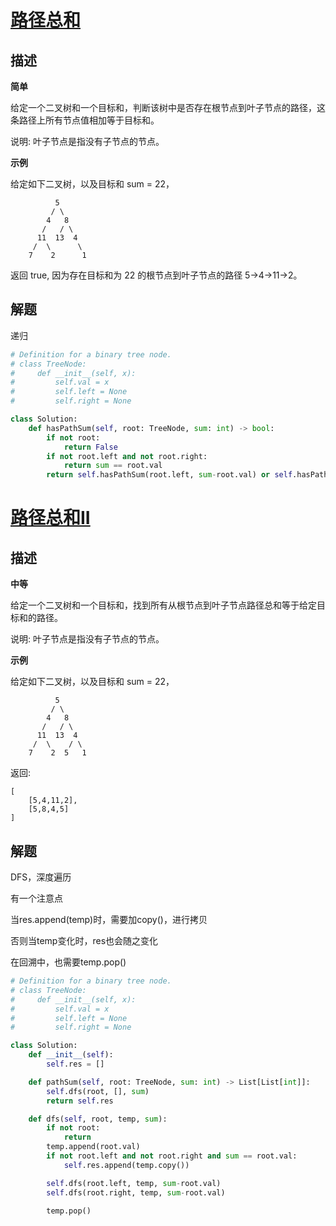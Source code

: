 # [路径总和](https://leetcode-cn.com/problems/path-sum/)

## 描述  
**简单**  

给定一个二叉树和一个目标和，判断该树中是否存在根节点到叶子节点的路径，这条路径上所有节点值相加等于目标和。

说明: 叶子节点是指没有子节点的节点。

**示例**

给定如下二叉树，以及目标和 sum = 22，

              5
             / \
            4   8
           /   / \
          11  13  4
         /  \      \
        7    2      1

返回 true, 因为存在目标和为 22 的根节点到叶子节点的路径 5->4->11->2。

## 解题  

递归  


```python
# Definition for a binary tree node.
# class TreeNode:
#     def __init__(self, x):
#         self.val = x
#         self.left = None
#         self.right = None

class Solution:
    def hasPathSum(self, root: TreeNode, sum: int) -> bool:
        if not root:
            return False
        if not root.left and not root.right:
            return sum == root.val
        return self.hasPathSum(root.left, sum-root.val) or self.hasPathSum(root.right, sum-root.val)
```

# [路径总和II](https://leetcode-cn.com/problems/path-sum-ii/)

## 描述  
**中等** 

给定一个二叉树和一个目标和，找到所有从根节点到叶子节点路径总和等于给定目标和的路径。

说明: 叶子节点是指没有子节点的节点。

**示例**

给定如下二叉树，以及目标和 sum = 22，

              5
             / \
            4   8
           /   / \
          11  13  4
         /  \    / \
        7    2  5   1
返回:

    [
        [5,4,11,2],
        [5,8,4,5]
    ]

## 解题  
DFS，深度遍历  

有一个注意点  

当res.append(temp)时，需要加copy()，进行拷贝  

否则当temp变化时，res也会随之变化

在回溯中，也需要temp.pop()

```python
# Definition for a binary tree node.
# class TreeNode:
#     def __init__(self, x):
#         self.val = x
#         self.left = None
#         self.right = None

class Solution:
    def __init__(self):
        self.res = []

    def pathSum(self, root: TreeNode, sum: int) -> List[List[int]]:
        self.dfs(root, [], sum)
        return self.res

    def dfs(self, root, temp, sum):
        if not root:
            return 
        temp.append(root.val)
        if not root.left and not root.right and sum == root.val:
            self.res.append(temp.copy())

        self.dfs(root.left, temp, sum-root.val)
        self.dfs(root.right, temp, sum-root.val)

        temp.pop()
```

